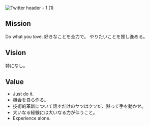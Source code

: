 ![Twitter header - 1 (1)](https://github.com/qqey/.github/assets/26848713/e56dc1da-1b9e-4fcf-af08-394cec660139)

## Mission
Do what you love.
好きなことを全力で。
やりたいことを推し進める。

## Vision
特になし。

## Value
- Just do it.
- 機会を自ら作る。
- 技術的革新について話すだけのヤツはクソだ、黙って手を動かせ。
- 大いなる経験には大いなる力が伴うこと。
- Experience alone.
